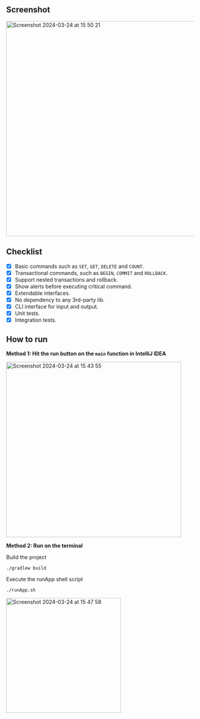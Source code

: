 ## Screenshot
<img width="577" alt="Screenshot 2024-03-24 at 15 50 21" src="https://github.com/yundom/ObjStore/assets/619465/699e7105-9344-42a7-9d08-9e72b3a3a8f2">


## Checklist

- [x] Basic commands such as `SET`, `GET`, `DELETE` and `COUNT`.
- [x] Transactional commands, such as `BEGIN`, `COMMIT` and `ROLLBACK`.
- [x] Support nested transactions and rollback.
- [x] Show alerts before executing critical command.
- [x] Extendable interfaces.
- [x] No dependency to any 3rd-party lib.
- [x] CLI interface for input and output.
- [x] Unit tests.
- [x] Integration tests.

## How to run
**Method 1: Hit the run button on the `main` function in IntelliJ IDEA**

<img width="470" alt="Screenshot 2024-03-24 at 15 43 55" src="https://github.com/yundom/ObjStore/assets/619465/3a719dd5-361d-4970-bed2-bf9c8da15874">

**Method 2: Run on the terminal**

Build the project
```
./gradlew build
```
Execute the runApp shell script
```
./runApp.sh
```

<img width="308" alt="Screenshot 2024-03-24 at 15 47 58" src="https://github.com/yundom/ObjStore/assets/619465/8d4c6c40-2c6c-4c00-be1e-cfdfce15cac8">
